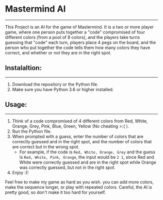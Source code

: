 # Mastermind AI
---

This Project is an AI for the game of Mastermind. It is a two or more player game, where one person puts together a "code" compromised of four different colors (from a pool of 8 colors), and the players take turns guessing that "code" each turn, players place 4 pegs on the board, and the person who put together the code tells them how many colors they have correct, and whether or not they are in the right spot.

## Instalaltion:
---
1. Download the repository or the Python file.
2. Make sure you have Python 3.6 or higher installed.

## Usage:
---
1. Think of a code compromised of 4 different colors from Red, White, Orange, Grey, Pink, Blue, Green, Yellow (No cheating >:( ).
2. Run the Python file.
3. When prompted with a guess, enter the number of colors that are correctly guessed and in the right spot, and the number of colors that are correct but in the wrong spot.
    - For example, if the code is `Red, White, Orange, Grey` and the guess is `Red, White, Pink, Orange`, the input would be `2 1`, since Red and White were correctly guessed and are in the right spot while Orange was correctly guessed, but not in the right spot.
4. Enjoy :)!

Feel free to make my game as hard as you wish. you can add more colors, make the sequence longer, or play with repeated colors. Careful, the AI is pretty good, so don't make it too hard for yourself.
